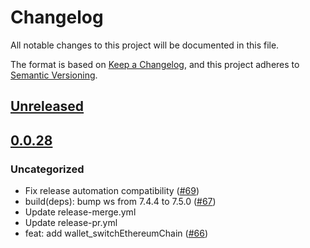 # Changelog
All notable changes to this project will be documented in this file.

The format is based on [Keep a Changelog](https://keepachangelog.com/en/1.0.0/),
and this project adheres to [Semantic Versioning](https://semver.org/spec/v2.0.0.html).

## [Unreleased]

## [0.0.28]
### Uncategorized
- Fix release automation compatibility ([#69](https://github.com/MetaMask/api-specs/pull/69))
- build(deps): bump ws from 7.4.4 to 7.5.0 ([#67](https://github.com/MetaMask/api-specs/pull/67))
- Update release-merge.yml
- Update release-pr.yml
- feat: add wallet_switchEthereumChain ([#66](https://github.com/MetaMask/api-specs/pull/66))

[Unreleased]: https://github.com/MetaMask/api-specs/compare/v0.0.28...HEAD
[0.0.28]: https://github.com/MetaMask/api-specs/releases/tag/v0.0.28
